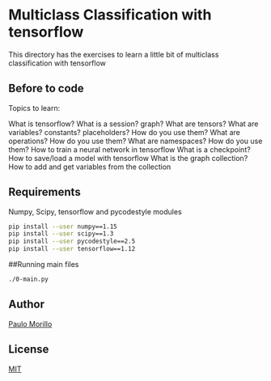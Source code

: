 # Multiclass Classification with tensorflow

This directory has the exercises to learn a little bit of multiclass classification
with tensorflow
## Before to code

Topics to learn:

What is tensorflow?
What is a session? graph?
What are tensors?
What are variables? constants? placeholders? How do you use them?
What are operations? How do you use them?
What are namespaces? How do you use them?
How to train a neural network in tensorflow
What is a checkpoint?
How to save/load a model with tensorflow
What is the graph collection?
How to add and get variables from the collection

## Requirements
Numpy, Scipy, tensorflow and pycodestyle modules


```bash
pip install --user numpy==1.15
pip install --user scipy==1.3
pip install --user pycodestyle==2.5
pip install --user tensorflow==1.12
```

##Running main files
```bash
./0-main.py

```


## Author
[Paulo Morillo](https://www.linkedin.com/in/paulo-morillo-mu%C3%B1oz-191745143/)

## License
[MIT](https://choosealicense.com/licenses/mit/)